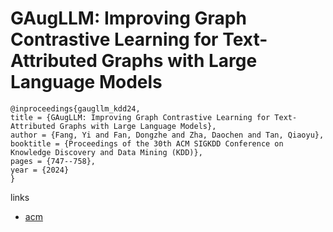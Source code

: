 # GAugLLM: Improving Graph Contrastive Learning for Text-Attributed Graphs with Large Language Models

```
@inproceedings{gaugllm_kdd24,
title = {GAugLLM: Improving Graph Contrastive Learning for Text-Attributed Graphs with Large Language Models},
author = {Fang, Yi and Fan, Dongzhe and Zha, Daochen and Tan, Qiaoyu},
booktitle = {Proceedings of the 30th ACM SIGKDD Conference on Knowledge Discovery and Data Mining (KDD)},
pages = {747--758},
year = {2024}
}
```

links
- [acm](https://dl.acm.org/doi/10.1145/3637528.3672035)
